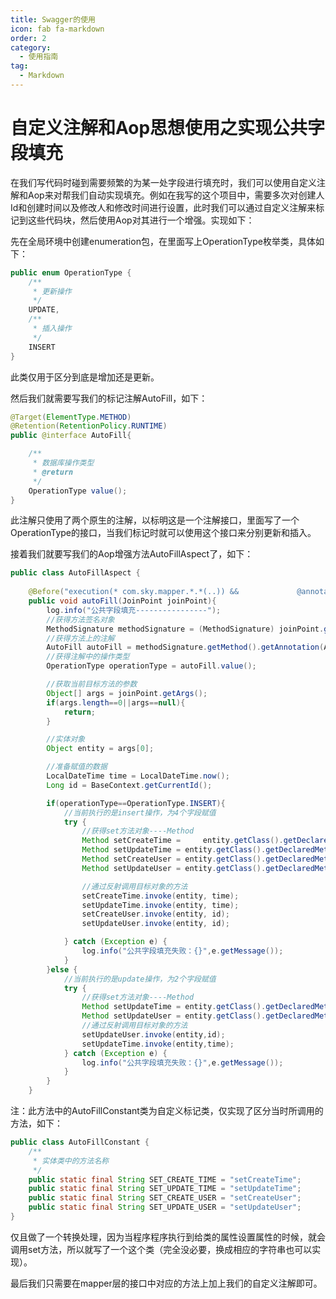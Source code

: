 ```yaml
---
title: Swagger的使用
icon: fab fa-markdown
order: 2
category:
  - 使用指南
tag:
  - Markdown
---
```


# 自定义注解和Aop思想使用之实现公共字段填充

在我们写代码时碰到需要频繁的为某一处字段进行填充时，我们可以使用自定义注解和Aop来对帮我们自动实现填充。例如在我写的这个项目中，需要多次对创建人Id和创建时间以及修改人和修改时间进行设置，此时我们可以通过自定义注解来标记到这些代码块，然后使用Aop对其进行一个增强。实现如下：

先在全局环境中创建enumeration包，在里面写上OperationType枚举类，具体如下：

```java
public enum OperationType {
    /**
     * 更新操作
     */
    UPDATE,
    /**
     * 插入操作
     */
    INSERT
}
```

此类仅用于区分到底是增加还是更新。

然后我们就需要写我们的标记注解AutoFill，如下：

```java
@Target(ElementType.METHOD)
@Retention(RetentionPolicy.RUNTIME)
public @interface AutoFill{

    /**
     * 数据库操作类型
     * @return
     */
    OperationType value();
}
```

此注解只使用了两个原生的注解，以标明这是一个注解接口，里面写了一个OperationType的接口，当我们标记时就可以使用这个接口来分别更新和插入。

接着我们就要写我们的Aop增强方法AutoFillAspect了，如下：

```java
public class AutoFillAspect {
    
    @Before("execution(* com.sky.mapper.*.*(..)) &&      		@annotation(com.sky.annotations.AutoFill)")
    public void autoFill(JoinPoint joinPoint){
        log.info("公共字段填充----------------");
        //获得方法签名对象
        MethodSignature methodSignature = (MethodSignature) joinPoint.getSignature();
        //获得方法上的注解
        AutoFill autoFill = methodSignature.getMethod().getAnnotation(AutoFill.class);
        //获得注解中的操作类型
        OperationType operationType = autoFill.value();

        //获取当前目标方法的参数
        Object[] args = joinPoint.getArgs();
        if(args.length==0||args==null){
            return;
        }

        //实体对象
        Object entity = args[0];

        //准备赋值的数据
        LocalDateTime time = LocalDateTime.now();
        Long id = BaseContext.getCurrentId();

        if(operationType==OperationType.INSERT){
            //当前执行的是insert操作，为4个字段赋值
            try {
                //获得set方法对象----Method
				Method setCreateTime =     entity.getClass().getDeclaredMethod(AutoFillConstant.SET_CREATE_TIME, LocalDateTime.class);
                Method setUpdateTime = entity.getClass().getDeclaredMethod(AutoFillConstant.SET_UPDATE_TIME, LocalDateTime.class);
                Method setCreateUser = entity.getClass().getDeclaredMethod(AutoFillConstant.SET_CREATE_USER, Long.class);
                Method setUpdateUser = entity.getClass().getDeclaredMethod(AutoFillConstant.SET_UPDATE_USER, Long.class);

                //通过反射调用目标对象的方法
                setCreateTime.invoke(entity, time);
                setUpdateTime.invoke(entity, time);
                setCreateUser.invoke(entity, id);
                setUpdateUser.invoke(entity, id);

            } catch (Exception e) {
                log.info("公共字段填充失败：{}",e.getMessage());
            }
        }else {
            //当前执行的是update操作，为2个字段赋值
            try {
                //获得set方法对象----Method
                Method setUpdateTime = entity.getClass().getDeclaredMethod(AutoFillConstant.SET_UPDATE_TIME, LocalDateTime.class);
                Method setUpdateUser = entity.getClass().getDeclaredMethod(AutoFillConstant.SET_UPDATE_USER, Long.class);
                //通过反射调用目标对象的方法
                setUpdateUser.invoke(entity,id);
                setUpdateTime.invoke(entity,time);
            } catch (Exception e) {
                log.info("公共字段填充失败：{}",e.getMessage());
            }
        }
    }
```

注：此方法中的AutoFillConstant类为自定义标记类，仅实现了区分当时所调用的方法，如下：

```java
public class AutoFillConstant {
    /**
     * 实体类中的方法名称
     */
    public static final String SET_CREATE_TIME = "setCreateTime";
    public static final String SET_UPDATE_TIME = "setUpdateTime";
    public static final String SET_CREATE_USER = "setCreateUser";
    public static final String SET_UPDATE_USER = "setUpdateUser";
}
```

仅且做了一个转换处理，因为当程序程序执行到给类的属性设置属性的时候，就会调用set方法，所以就写了一个这个类（完全没必要，换成相应的字符串也可以实现）。

最后我们只需要在mapper层的接口中对应的方法上加上我们的自定义注解即可。